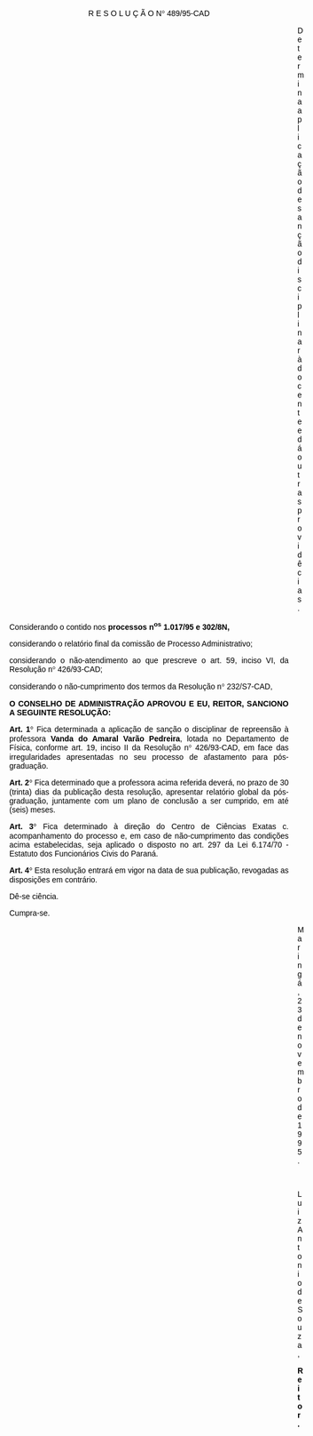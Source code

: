 <BODY TEXT="#000000">

<FONT FACE="Arial"><P ALIGN="CENTER">R E S O L U &Ccedil; &Atilde; O N<FONT FACE="Symbol">&#176;</FONT>
 489/95-CAD</P>
<P ALIGN="JUSTIFY"></P><DIR>
<DIR>
<DIR>
<DIR>
<DIR>
<DIR>
<DIR>
<DIR>
<DIR>
<DIR>
<DIR>
<DIR>
<DIR>

<P ALIGN="JUSTIFY">Determina aplica&ccedil;&atilde;o de san&ccedil;&atilde;o disciplinar &agrave; docente e d&aacute; outras provid&ecirc;cias.</P>
<P ALIGN="JUSTIFY"></P></DIR>
</DIR>
</DIR>
</DIR>
</DIR>
</DIR>
</DIR>
</DIR>
</DIR>
</DIR>
</DIR>
</DIR>
</DIR>

<P ALIGN="JUSTIFY">Considerando o contido nos <B>processos n<SUP>os</SUP> 1.017/95 e 302/8N,</P>
</B><P ALIGN="JUSTIFY">considerando o relat&oacute;rio final da comiss&atilde;o de Processo Administrativo;</P>
<P ALIGN="JUSTIFY">considerando o n&atilde;o-atendimento ao que prescreve o art. 59, inciso VI, da Resolu&ccedil;&atilde;o n<FONT FACE="Symbol">&#176;</FONT>
 426/93-CAD;</P>
<P ALIGN="JUSTIFY">considerando o n&atilde;o-cumprimento dos termos da Resolu&ccedil;&atilde;o n<FONT FACE="Symbol">&#176;</FONT>
 232/S7-CAD,</P>
<P ALIGN="JUSTIFY"></P>
<B><P ALIGN="JUSTIFY">O CONSELHO DE ADMINISTRA&Ccedil;&Atilde;O APROVOU E EU, REITOR, SANCIONO A SEGUINTE RESOLU&Ccedil;&Atilde;O:</P>
<P ALIGN="JUSTIFY"></P>
<P ALIGN="JUSTIFY">Art. 1<FONT FACE="Symbol">&#176;</FONT>
</B> Fica determinada a aplica&ccedil;&atilde;o de san&ccedil;&atilde;o o disciplinar de repreens&atilde;o &agrave; professora <B>Vanda do Amaral Var&atilde;o Pedreira</B>, lotada no Departamento de F&iacute;sica, conforme art. 19, inciso II da Resolu&ccedil;&atilde;o n<FONT FACE="Symbol">&#176;</FONT>
 426/93-CAD, em face das irregularidades apresentadas no seu processo de afastamento para p&oacute;s-gradua&ccedil;&atilde;o.</P>
<B><P ALIGN="JUSTIFY">Art. 2<FONT FACE="Symbol">&#176;</FONT>
</B> Fica determinado que a professora acima referida dever&aacute;, no prazo de 30 (trinta) dias da publica&ccedil;&atilde;o desta resolu&ccedil;&atilde;o, apresentar relat&oacute;rio global da p&oacute;s-gradua&ccedil;&atilde;o, juntamente com um plano de conclus&atilde;o a ser cumprido, em at&eacute; (seis) meses.</P>
<B><P ALIGN="JUSTIFY">Art. 3<FONT FACE="Symbol">&#176;</FONT>
</B> Fica determinado &agrave; dire&ccedil;&atilde;o do Centro de Ci&ecirc;ncias Exatas c. acompanhamento do processo e, em caso de n&atilde;o-cumprimento das condi&ccedil;&otilde;es acima estabelecidas, seja aplicado o disposto no art. 297 da Lei 6.174/70 - Estatuto dos Funcion&aacute;rios Civis do Paran&aacute;.</P>
<B><P ALIGN="JUSTIFY">Art. 4<FONT FACE="Symbol">&#176;</FONT>
</B> Esta resolu&ccedil;&atilde;o entrar&aacute; em vigor na data de sua publica&ccedil;&atilde;o, revogadas as disposi&ccedil;&otilde;es em contr&aacute;rio. </P>
<P ALIGN="JUSTIFY">D&ecirc;-se ci&ecirc;ncia.</P>
<P ALIGN="JUSTIFY">Cumpra-se.</P><DIR>
<DIR>
<DIR>
<DIR>
<DIR>
<DIR>
<DIR>
<DIR>
<DIR>
<DIR>
<DIR>
<DIR>
<DIR>

<P ALIGN="JUSTIFY">Maring&aacute;, 23 de novembro de 1995.</P>
<P ALIGN="JUSTIFY"></P>
<P ALIGN="JUSTIFY">&nbsp;</P>
<P ALIGN="CENTER">Luiz Antonio de Souza,</P>
<B><P ALIGN="CENTER">Reitor.</P>
</B><P ALIGN="CENTER"></P>
<P ALIGN="JUSTIFY">&nbsp;</P></DIR>
</DIR>
</DIR>
</DIR>
</DIR>
</DIR>
</DIR>
</DIR>
</DIR>
</DIR>
</DIR>
</DIR>
</DIR>
</FONT></BODY>
